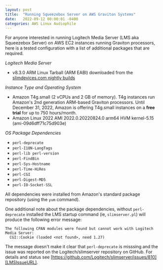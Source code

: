 ```yaml
---
layout: post
title:  "Running Squeezebox Server on AWS Graviton Systems"
date:   2022-09-12 00:00:01 -0400
categories: AWS Linux Audiophile
---
```

For anyone interested in running Logitech Media Server (LMS aka Squeezebox Server) on AWS EC2 instances running
Graviton processors, here is a tested configuration with a list of additional packages that are required.

*Logitech Media Server*

- v8.3.0 ARM Linux Tarball (ARM EABI) downloaded from the [slimdevices.com nightly builds][LMS83NightlyURL]

*Instance Type and Operating System*

- Amazon T4g.small (2 vCPUs and 2 GB of memory). T4g instances run Amazon's 2nd generation ARM-based
Graviton processors. Until December 31, 2022, Amazon is offering T4g.small instances on a **free trial**
for up to 750 hours/month.
- Amazon Linux 2022 AMI 2022.0.20220824.0 arm64 HVM kernel-5.15 (ami-09d6dff71c75d903e)

*OS Package Dependencies*

- `perl-deprecate`
- `perl-I18N-LangTags`
- `perl-lib perl-version`
- `perl-FindBin`
- `perl-Sys-Hostname`
- `perl-Time-HiRes`
- `perl-CGI`
- `perl-Digest-MD5`
- `perl-IO-Socket-SSL`

All dependencies were installed from Amazon's standard package repository (using the `yum` command).

One additional note about the package dependencies, without `perl-deprecate` installed the LMS startup command
(ie, `slimserver.pl`) will produce the following error message:

```
The following CPAN modules were found but cannot work with Logitech Media Server:
  CGI::Cookie (loaded <not found>, need 1.27)
```

The message doesn't make it clear that `perl-deprecate` is misssing and the issue was reported on the Logitech/slimserver
repository on GitHub. For details and status see [https://github.com/Logitech/slimserver/issues/810][LMSIssueURL].

[LMS83NightlyURL]: https://downloads.slimdevices.com/nightly/?ver=8.3
[LMSIssueURL]: https://github.com/Logitech/slimserver/issues/810
